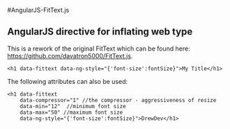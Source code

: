 #AngularJS-FitText.js

## AngularJS directive for inflating web type

This is a rework of the original FitText which can be found here: https://github.com/davatron5000/FitText.js.

	<h1 data-fittext data-ng-style="{'font-size':fontSize}">My Title</h1>

The following attributes can also be used:
	
	<h1 data-fittext 
		data-compressor="1" //the compressor - aggressiveness of resize
		data-min="12"  //minimum font size
		data-max="50" //maximum font size
		data-ng-style="{'font-size':fontSize}">DrewDev</h1>